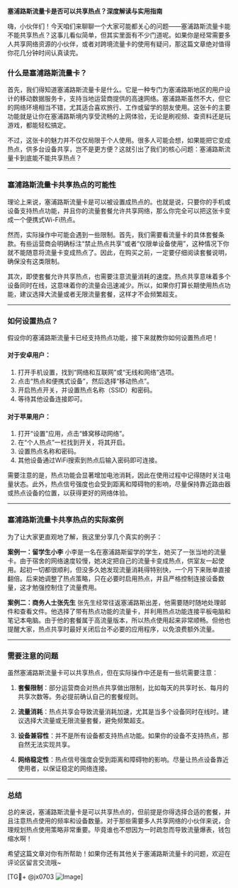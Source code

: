 **塞浦路斯流量卡是否可以共享热点？深度解读与实用指南**

嗨，小伙伴们！今天咱们来聊聊一个大家可能都关心的问题——塞浦路斯流量卡能不能共享热点？这事儿看似简单，但其实里面有不少门道呢。如果你是经常需要多人共享网络资源的小伙伴，或者对跨境流量卡的使用有疑问，那这篇文章绝对值得你花几分钟时间认真读完。

### 什么是塞浦路斯流量卡？

首先，我们得知道塞浦路斯流量卡是什么。它是一种专门为塞浦路斯地区的用户设计的移动数据服务卡，支持当地运营商提供的高速网络。塞浦路斯虽然不大，但它的网络环境相当不错，尤其适合喜欢旅行、工作或留学的朋友使用。这张卡的主要功能就是让你在塞浦路斯境内享受流畅的上网体验，无论是刷视频、查资料还是玩游戏，都能轻松搞定。

不过，这张卡的魅力并不仅仅局限于个人使用。很多人可能会想，如果能把它变成热点，供多台设备共享，岂不是更方便？这就引出了我们的核心问题：塞浦路斯流量卡到底能不能共享热点？

---

### 塞浦路斯流量卡共享热点的可能性

理论上来说，塞浦路斯流量卡是可以被设置成热点的。也就是说，只要你的手机或设备支持热点功能，并且你的流量套餐允许共享网络，那么你完全可以把这张卡变成一个便携式Wi-Fi热点。

然而，实际操作中可能会遇到一些限制。首先，我们需要看流量卡的具体套餐条款。有些运营商会明确标注“禁止热点共享”或者“仅限单设备使用”，这种情况下你就不能随意将流量卡变成热点了。因此，在购买之前，一定要仔细阅读套餐说明，确保没有这类限制。

其次，即使套餐允许共享热点，也需要注意流量消耗的速度。热点共享意味着多个设备同时在线，这意味着你的流量会迅速减少。所以，如果你打算长期使用热点功能，建议选择大流量或者无限流量套餐，这样才不会频繁超支。

---

### 如何设置热点？

假设你的塞浦路斯流量卡已经支持热点功能，接下来就教你如何设置热点吧！

#### 对于安卓用户：
1. 打开手机设置，找到“网络和互联网”或“无线和网络”选项。
2. 点击“热点和便携式设备”，然后选择“移动热点”。
3. 开启热点开关，并设置热点名称（SSID）和密码。
4. 等待其他设备连接即可。

#### 对于苹果用户：
1. 打开“设置”应用，点击“蜂窝移动网络”。
2. 在“个人热点”一栏找到开关，将其开启。
3. 设置热点名称和密码。
4. 其他设备通过WiFi搜索到热点后输入密码即可连接。

需要注意的是，热点功能会显著增加电池消耗，因此在使用过程中记得随时关注电量状态。此外，热点信号强度也会受到距离和障碍物的影响，尽量保持靠近路由器或热点设备的位置，以获得更好的网络体验。

---

### 塞浦路斯流量卡共享热点的实际案例

为了让大家更直观地了解，我这里分享几个真实的例子：

**案例一：留学生小李**
小李是一名在塞浦路斯留学的学生，她买了一张当地的流量卡。由于宿舍的网络速度较慢，她决定把自己的流量卡变成热点，供室友一起使用。起初一切都很顺利，但没多久她发现流量消耗得特别快，一个月下来账单直接翻倍。后来她调整了热点策略，只在必要时启用热点，并且严格控制连接设备数量，这才勉强控制住了流量费用。

**案例二：商务人士张先生**
张先生经常往返塞浦路斯出差，他需要随时随地处理邮件和查看文件。他选择了带有热点功能的流量卡，并利用热点功能连接平板电脑和笔记本电脑。由于他的套餐属于高流量版本，所以热点使用起来非常顺畅。但他也提醒大家，热点共享时最好关闭后台不必要的应用程序，以免浪费额外流量。

---

### 需要注意的问题

虽然塞浦路斯流量卡可以共享热点，但在实际操作中还是有一些坑需要注意：

1. **套餐限制**：部分运营商会对热点共享做出限制，比如每天的共享时长、每月的共享次数等。务必提前确认自己的套餐规则。
   
2. **流量消耗**：热点共享会导致流量消耗加速，尤其是当多个设备同时在线时。建议选择大流量或无限流量套餐，避免频繁超支。

3. **设备兼容性**：并不是所有设备都支持热点功能。如果你的设备不支持热点，那自然无法实现共享。

4. **网络稳定性**：热点信号强度会受到距离和障碍物的影响。尽量让热点设备靠近使用者，以保证稳定的网络连接。

---

### 总结

总的来说，塞浦路斯流量卡是可以共享热点的，但前提是你得选择合适的套餐，并且注意热点使用的频率和设备数量。对于那些需要多人共享网络的小伙伴来说，合理规划热点使用策略非常重要。毕竟谁也不想因为一时疏忽而导致流量爆表，钱包缩水啊！

希望这篇文章对你有所帮助！如果你还有其他关于塞浦路斯流量卡的问题，欢迎在评论区留言交流哦~

[TG💪+ @jx0703 ![Image](https://github.com/user-attachments/assets/dbca1d08-cadb-493c-b0ec-ad6f7a83f270)]